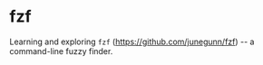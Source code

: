 # fzf

Learning and exploring `fzf` (<https://github.com/junegunn/fzf>) -- a command-line fuzzy finder.
